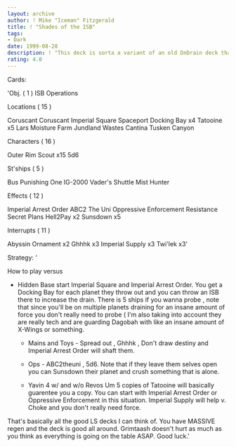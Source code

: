 ```yaml
---
layout: archive
author: ! Mike "Iceman" Fitzgerald
title: ! "Shades of the ISB"
tags:
- Dark
date: 1999-08-28
description: ! "This deck is sorta a variant of an old DnDrain deck that went 18-0 for me in tournament play. It doesn't win by huge differential though."
rating: 4.0
---
```

Cards: 

'Obj. ( 1 )
ISB Operations

Locations  ( 15 )

Coruscant
Coruscant  Imperial Square
Spaceport Docking Bay x4
Tatooine x5
Lars Moisture Farm
Jundland Wastes
Cantina
Tusken Canyon

Characters ( 16 )

Outer Rim Scout x15
5d6

St'ships ( 5 )

Bus
Punishing One
IG-2000
Vader's Shuttle
Mist Hunter

Effects  ( 12 )

Imperial Arrest Order
ABC2 The Uni
Oppressive Enforcement
Resistance
Secret Plans
Hell2Pay x2
Sunsdown x5

Interrupts ( 11 )

Abyssin Ornament x2
Ghhhk x3
Imperial Supply x3
Twi'lek x3'

Strategy: '

How to play versus 

 - Hidden Base  start Imperial Square and  Imperial Arrest Order. You get a Docking Bay for each planet they throw out and you can throw an ISB there to increase the drain. There is 5 ships if you wanna probe , note that since you'll be on multiple planets draining for an insane amount of force you don't really need to probe ( I'm also taking into account they are really tech and are guarding Dagobah with like an insane amount of X-Wings or something.

   - Mains and Toys - Spread out , Ghhhk , Don't draw destiny and Imperial Arrest Order will shaft them.

   - Ops - ABC2theuni , 5d6. Note that if they leave them selves open you can Sunsdown their planet and crush something that is alone.

   - Yavin 4 w/ and w/o Revos  Um 5 copies of Tatooine will basically guarentee you a copy. You can start with Imperial Arrest Order or Oppressive Enforcement in this situation. Imperial Supply will help v. Choke and you don't really need force.

That's basically all the good LS decks I can think of. You have MASSIVE regen and the deck is good all around. Grimtaash doesn't hurt as much as you think as everything is going on the table ASAP. Good luck.'